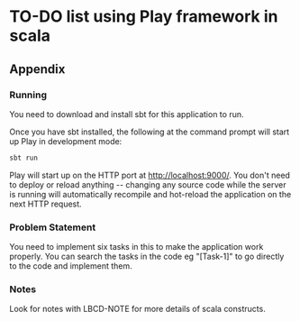 # TO-DO list using Play framework in scala

## Appendix

### Running

You need to download and install sbt for this application to run.

Once you have sbt installed, the following at the command prompt will start up Play in development mode:

```bash
sbt run
```

Play will start up on the HTTP port at <http://localhost:9000/>.   You don't need to deploy or reload anything -- changing any source code while the server is running will automatically recompile and hot-reload the application on the next HTTP request.

### Problem Statement

You need to implement six tasks in this to make the application work properly.
You can search the tasks in the code eg "[Task-1]" to go directly to the code and implement them.

### Notes
Look for notes with LBCD-NOTE for more details of scala constructs.

